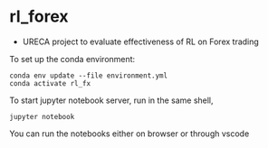 # rl_forex
- URECA project to evaluate effectiveness of RL on Forex trading

To set up the conda environment: 

```
conda env update --file environment.yml
conda activate rl_fx
```

To start jupyter notebook server, run in the same shell,
```
jupyter notebook
```

You can run the notebooks either on browser or through vscode